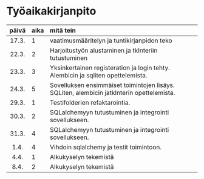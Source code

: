 # Työaikakirjanpito

| päivä | aika | mitä tein  |
| :----:|:-----| :-----|
| 17.3. | 1    | vaatimusmääritelyn ja tuntikirjanpidon teko |
| 22.3. | 2    | Harjoitustyön alustaminen ja tkInteriin tutustuminen |
| 23.3. | 3    | Yksinkertainen registeration ja login tehty. Alembicin ja sqliten opettelemista. |
| 24.3. | 5    | Sovelluksen ensimmäiset toimintojen lisäys. SQLiten, alembicin jatkInterin opettelemista.|
| 29.3. | 1    | Testifolderien refaktarointia.|
| 30.3. | 2    | SQLalchemyyn tutustuminen ja integrointi sovellukseen.|
| 31.3. | 4    | SQLalchemyyn tutustuminen ja integrointi sovellukseen.|
| 1.4.  | 4    | Vihdoin sqlalchemy ja testit toimintoon.|
| 4.4.  | 1    | Alkukyselyn tekemistä|
| 8.4.  | 2    | Alkukyselyn tekemistä|